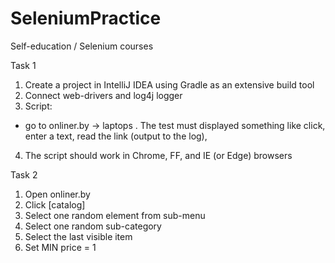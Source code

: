 # SeleniumPractice
Self-education / Selenium courses

Task 1
1. Create a project in IntelliJ IDEA using Gradle as an extensive build tool 
2. Connect web-drivers and log4j logger
3. Script:
 - go to onliner.by -> laptops .
 The test must displayed something like click, enter a text, read the link (output to the log),
 4. The script should work in Chrome, FF, and IE (or Edge) browsers

Task 2
1. Open onliner.by
2. Click [catalog]
3. Select one random element from sub-menu
4. Select one random sub-category
5. Select the last visible item
6. Set MIN price = 1
